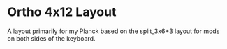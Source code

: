 # Ortho 4x12 Layout

A layout primarily for my Planck based on the split_3x6+3 layout for mods on
both sides of the keyboard.
